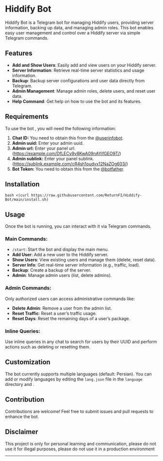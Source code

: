 # Hiddify Bot

Hiddify Bot is a Telegram bot for managing Hiddify users, providing server information, backing up data, and managing admin roles. This bot enables easy user management and control over a Hiddify server via simple Telegram commands.

## Features
- **Add and Show Users**: Easily add and view users on your Hiddify server.
- **Server Information**: Retrieve real-time server statistics and usage information.
- **Backup**: Backup server configurations and user data directly from Telegram.
- **Admin Management**: Manage admin roles, delete users, and reset user data.
- **Help Command**: Get help on how to use the bot and its features.

## Requirements

To use the bot , you will need the following information:
1. **Chat ID:** You need to obtain this from the [@userinfobot](https://t.me/userinfobot).
2. **Admin uuid:** Enter your admin uuid.
3. **Admin url:** Enter your panel url.(https://example.com/DfLECy9v8KwA09nAYifGEO9T/)
4. **Admin sublink:** Enter your panel sublink.(https://sublink.example.com/cR4sh1oudvx12NaZOg603/)
5. **Bot Token:** You need to obtain this from the [@botfather](https://t.me/BotFather).

## Installation

```shell
bash <(curl https://raw.githubusercontent.com/ReturnFI/Hiddify-Bot/main/install.sh)
```

## Usage

Once the bot is running, you can interact with it via Telegram commands.

### Main Commands:
- `/start`: Start the bot and display the main menu.
- **Add User**: Add a new user to the Hiddify server.
- **Show Users**: View existing users and manage them (delete, reset data).
- **Server Info**: Get real-time server information (e.g., traffic, load).
- **Backup**: Create a backup of the server.
- **Admin**: Manage admin users (list, delete admins).

### Admin Commands:
Only authorized users can access administrative commands like:
- **Delete Admin**: Remove a user from the admin list.
- **Reset Traffic**: Reset a user’s traffic usage.
- **Reset Days**: Reset the remaining days of a user’s package.
  
### Inline Queries:
Use inline queries in any chat to search for users by their UUID and perform actions such as deleting or resetting them.

## Customization

The bot currently supports multiple languages (default: Persian). You can add or modify languages by editing the `lang.json` file in the `language` directory and .

## Contribution

Contributions are welcome! Feel free to submit issues and pull requests to enhance the bot.

## Disclaimer
This project is only for personal learning and communication, please do not use it for illegal purposes, please do not use it in a production environment

---

